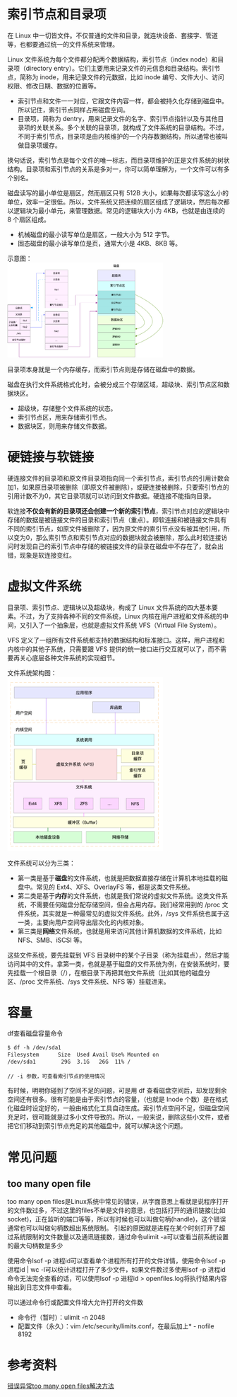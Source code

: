 # 索引节点和目录项
在 Linux 中一切皆文件。不仅普通的文件和目录，就连块设备、套接字、管道等，也都要通过统一的文件系统来管理。

Linux 文件系统为每个文件都分配两个数据结构，索引节点（index node）和目录项（directory entry）。它们主要用来记录文件的元信息和目录结构。索引节点，简称为 inode，用来记录文件的元数据，比如 inode 编号、文件大小、访问权限、修改日期、数据的位置等。
- 索引节点和文件一一对应，它跟文件内容一样，都会被持久化存储到磁盘中。所以记住，索引节点同样占用磁盘空间。
- 目录项，简称为 dentry，用来记录文件的名字、索引节点指针以及与其他目录项的关联关系。多个关联的目录项，就构成了文件系统的目录结构。不过，不同于索引节点，目录项是由内核维护的一个内存数据结构，所以通常也被叫做目录项缓存。

换句话说，索引节点是每个文件的唯一标志，而目录项维护的正是文件系统的树状结构。目录项和索引节点的关系是多对一，你可以简单理解为，一个文件可以有多个别名。

磁盘读写的最小单位是扇区，然而扇区只有 512B 大小，如果每次都读写这么小的单位，效率一定很低。所以，文件系统又把连续的扇区组成了逻辑块，然后每次都以逻辑块为最小单元，来管理数据。常见的逻辑块大小为 4KB，也就是由连续的 8 个扇区组成。
- 机械磁盘的最小读写单位是扇区，一般大小为 512 字节。
- 固态磁盘的最小读写单位是页，通常大小是 4KB、8KB 等。

示意图：<br>
<img src="https://raw.githubusercontent.com/dark-tone/notes/main/%E6%93%8D%E4%BD%9C%E7%B3%BB%E7%BB%9F/imgs/9.webp" style="max-width: 70%;">

目录项本身就是一个内存缓存，而索引节点则是存储在磁盘中的数据。

磁盘在执行文件系统格式化时，会被分成三个存储区域，超级块、索引节点区和数据块区。
- 超级块，存储整个文件系统的状态。
- 索引节点区，用来存储索引节点。
- 数据块区，则用来存储文件数据。

# 硬链接与软链接
硬连接文件的目录项和原文件目录项指向同一个索引节点，索引节点的引用计数会加1，如果原目录项被删除（即原文件被删除），或硬连接被删除，只要索引节点的引用计数不为0，其它目录项就可以访问到文件数据。硬连接不能指向目录。

软连接**不仅会有新的目录项还会创建一个新的索引节点**，索引节点对应的逻辑块中存储的数据是被链接文件的目录和索引节点（重点）。即软连接和被链接文件具有不同的索引节点，如原文件被删除了，因为原文件的索引节点没有被其他引用，所以变为0，那么索引节点和索引节点对应的数据块就会被删除，那么此时软连接访问时发现自己的索引节点中存储的被链接文件的目录在磁盘中不存在了，就会出错，现象是软连接变红。

# 虚拟文件系统
目录项、索引节点、逻辑块以及超级块，构成了 Linux 文件系统的四大基本要素。不过，为了支持各种不同的文件系统，Linux 内核在用户进程和文件系统的中间，又引入了一个抽象层，也就是虚拟文件系统 VFS（Virtual File System）。

VFS 定义了一组所有文件系统都支持的数据结构和标准接口。这样，用户进程和内核中的其他子系统，只需要跟 VFS 提供的统一接口进行交互就可以了，而不需要再关心底层各种文件系统的实现细节。

文件系统架构图：<br>
<img src="https://raw.githubusercontent.com/dark-tone/notes/main/%E6%93%8D%E4%BD%9C%E7%B3%BB%E7%BB%9F/imgs/10.webp" style="max-width: 70%;">

文件系统可以分为三类：
- 第一类是基于**磁盘**的文件系统，也就是把数据直接存储在计算机本地挂载的磁盘中。常见的 Ext4、XFS、OverlayFS 等，都是这类文件系统。
- 第二类是基于**内存**的文件系统，也就是我们常说的虚拟文件系统。这类文件系统，不需要任何磁盘分配存储空间，但会占用内存。我们经常用到的 /proc 文件系统，其实就是一种最常见的虚拟文件系统。此外，/sys 文件系统也属于这一类，主要向用户空间导出层次化的内核对象。
- 第三类是**网络**文件系统，也就是用来访问其他计算机数据的文件系统，比如 NFS、SMB、iSCSI 等。

这些文件系统，要先挂载到 VFS 目录树中的某个子目录（称为挂载点），然后才能访问其中的文件。拿第一类，也就是基于磁盘的文件系统为例，在安装系统时，要先挂载一个根目录（/），在根目录下再把其他文件系统（比如其他的磁盘分区、/proc 文件系统、/sys 文件系统、NFS 等）挂载进来。

# 容量
df查看磁盘容量命令
```
$ df -h /dev/sda1 
Filesystem      Size  Used Avail Use% Mounted on 
/dev/sda1        29G  3.1G   26G  11% / 

// -i 参数，可查看索引节点的使用情况
```
有时候，明明你碰到了空间不足的问题，可是用 df 查看磁盘空间后，却发现剩余空间还有很多。很有可能是由于索引节点的容量，（也就是 Inode 个数）是在格式化磁盘时设定好的，一般由格式化工具自动生成。索引节点空间不足，但磁盘空间充足时，很可能就是过多小文件导致的。所以，一般来说，删除这些小文件，或者把它们移动到索引节点充足的其他磁盘中，就可以解决这个问题。

# 常见问题
## too many open file
too many open files是Linux系统中常见的错误，从字面意思上看就是说程序打开的文件数过多，不过这里的files不单是文件的意思，也包括打开的通讯链接(比如socket)，正在监听的端口等等，所以有时候也可以叫做句柄(handle)，这个错误通常也可以叫做句柄数超出系统限制。 
引起的原因就是进程在某个时刻打开了超过系统限制的文件数量以及通讯链接数，通过命令ulimit -a可以查看当前系统设置的最大句柄数是多少

使用命令lsof -p 进程id可以查看单个进程所有打开的文件详情，使用命令lsof -p 进程id | wc -l可以统计进程打开了多少文件，如果文件数过多使用lsof -p 进程id命令无法完全查看的话，可以使用lsof -p 进程id > openfiles.log将执行结果内容输出到日志文件中查看。

可以通过命令行或配置文件增大允许打开的文件数
- 命令行（暂时）：ulimit -n 2048
- 配置文件（永久）：vim /etc/security/limits.conf，在最后加上* - nofile 8192

# 参考资料
[错误异常too many open files解决方法](https://blog.csdn.net/qq_18298439/article/details/83896777)